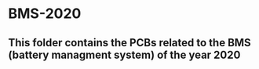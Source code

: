# BMS-2020
This folder contains the PCBs related to the BMS (battery managment system) of the year 2020
------------------------------------------------------------------
